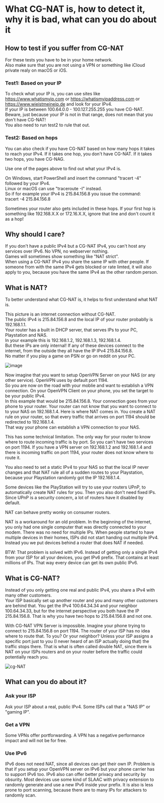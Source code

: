 # What CG-NAT is, how to detect it, why it is bad, what can you do about it

## How to test if you suffer from CG-NAT
For these tests you have to be in your home network.  
Also make sure that you are not using a VPN or something like iCloud private realy on macOS or iOS.

### Test1: Based on your IP
To check what your IP is, you can use sites like https://www.whatismyip.com or https://whatismyipaddress.com or  
https://www.wieistmeineip.de and look for your IPv4.  
If your IP is between 100.64.0.0 - 100.127.255.255 you have CG-NAT.  
Beware, just because your IP is not in that range, does not mean that you don't have CG-NAT!  
You also need to run test2 to rule that out.  

### Test2: Based on hops
You can also check if you have CG-NAT based on how many hops it takes to reach your IPv4. 
If it takes one hop, you don't have CG-NAT. 
If it takes two hops, you have CG-NAG. 

Use one of the pages above to find out what your IPv4 is.  

On Windows, start PowerShell and insert the command "tracert -4" followed by your IPv4.  
Linux or macOS can use "traceroute -I" instead.  
So if for example your IPv4 is 215.84.156.8 you issue the command:  
tracert -4 215.84.156.8

Sometimes your router also gets included in these hops. If your first hop is something like 192.168.X.X or 172.16.X.X, ignore that line and don't count it as a hop!

## Why should I care?
If you don't have a public IPv4 but a CG-NAT IPv4, you can't host any services over IPv6. No VPN, no webserver nothing.  
Games will sometimes show something like "NAT strict".  
When using a CG-NAT IPv4 you share the same IP with other people. If someone from with the same IPv4 gets blocked or rate limted, it will also apply to you, because you have the same IPv4 as the other random person. 

## What is NAT?
To better understand what CG-NAT is, it helps to first understand what NAT is.  

This picture is an internet connection without CG-NAT.  
The public IPv4 is 215.84.156.8 and the local IP of your router probablly is 192.168.1.1.  
Your router has a built in DHCP server, that serves IPs to your PC, Playstation and NAS.  
In your example this is 192.168.1.2, 192.168.1.3, 192.168.1.4.  
But these IPs are only internal! If any of these devices connect to the internet, from the outside they all have the IP IPv4 215.84.156.8.  
No matter if you play a game on PSN or go on reddit on your PC.  

![image](https://github.com/jameskimmel/network-stuff/assets/17176225/62b3c6d6-e402-48e3-8363-f4f65afc53bb)



Now imagine that you want to setup OpenVPN Server on your NAS (or any other service). OpenVPN uses by default port 1194.  
So you are now on the road with your moblie and want to establish a VPN connection. On your OpenVPN Client on your phone, you set the target to be your public IPv4.  
In this example that would be 215.84.156.8. Your connection goes from your phone to your router. 
Your router can not know that you want to connect to to your NAS on 192.168.1.4. Here is where NAT comes in. 
You create a NAT rule on your router, so that every traffic that arrives on port 1194 should be redirected to 192.168.1.4.  
That way your phone can establish a VPN connection to your NAS.

This has some technical limitation. The only way for your router to know where to route incoming traffic is by port. So you can't have two services on port 1194. 
If you have a VPN server on 192.168.1.2 and 192.168.1.4 and there is incoming traffic on port 1194, your router does not know where to route it. 

You also need to set a static IPv4 to your NAS so that the local IP never changes and that NAT rule all of a sudden routes to your Playstation, because your Playstation randomly got the IP 192.168.1.4. 

Some devices like the PlayStation will try to use your routers UPnP, to automatically create NAT rules for you. Then you also don't need fixed IPs. Since UPnP is a security concern, a lot of routers have it disabled by default. 

NAT can behave pretty wonky on consumer routers. 

NAT is a workaround for an old problem. In the beginning of the internet, you only had one single computer that was directly connected to your modem. There was no need for multiple IPs. When people started to have multiple devices in their homes, ISPs did not start handing out multiple IPv4. Instead you we put devices behind a router that does NAT if needed.  

BTW: That problem is solved with IPv6. Instead of getting only a single IPv4 from your ISP for all your devices, you get IPv6 prefix. That contains at least millions of IPs. 
That way every device can get its own public IPv6. 


## What is CG-NAT?
Instead of you only getting one real and public IPv4, you share a IPv4 with many other customers.  
Your ISP basically set up another router and you and many other customers are behind that. 
You get the IPv4 100.64.34.34 and your neighbor 100.64.34.33, but for the internet perspective you both have the IP 215.84.156.8. 
That is why you have two hops to 215.84.156.8 and not one.  

With CG-NAT VPN Server is impossible. Imagine your phone trying to connect to 215.84.156.8 on port 1194. The router of your ISP has no idea where to route that. To you? Or your neighbor? Unless your ISP assigns a specific port just to you (I never heard of an ISP actually doing that) the traffic stops there. That is what is often called double NAT, since there is NAT on your ISPs routers and on your router before the traffic could potentially reach you. 

![cg-NAT](https://github.com/jameskimmel/network-stuff/assets/17176225/0611202f-f8da-4a07-b8e6-3debaf92e29a)

## What can you do about it?

### Ask your ISP
Ask your ISP about a real, public IPv4. Some ISPs call that a "NAS IP" or "gaming IP".  

### Get a VPN
Some VPNs offer portforwarding. A VPN has a negative performance impact and will not be for free. 

### Use IPv6 
IPv6 does not need NAT, since all devices can get their own IP. Problem is that if you setup your OpenVPN server on IPv6 but your phone carrier has to support IPv6 too. 
IPv6 also can offer better privacy and security by obsurity. Most devices use some kind of SLAAC with privacy extension to randomly generate and use a new IPv6 inside your prefix. 
It is also is less prone to port scanning, because there are to many IPs for attackers to randomly scan. 

